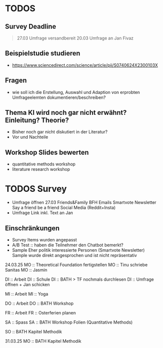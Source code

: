 # TODOS

## Survey Deadline
> 27.03 Umfrage versandbereit
> 20.03 Umfrage an Jan Fivaz

## Beispielstudie studieren
- https://www.sciencedirect.com/science/article/pii/S0740624X2300103X

## Fragen
- wie soll ich die Erstellung, Auswahl und Adaption von erprobten Umfrageelemten dokumentieren/beschreiben?

## Thema KI wird noch gar nicht erwähnt? Einleitung? Theorie?
- Bisher noch gar nicht diskutiert in der Literatur?
- Vor und Nachteile

## Workshop Slides bewerten
- quantitative methods workshop
- literature research workshop

# TODOS Survey
- Umfrage öffnen 27.03
    Friends&Family
    BFH Emails
    Smartvote Newsletter
    Say a friend be a friend
    Social Media (Reddit+Insta)
- Umfrage Link inkl. Text an Jan

## Einschränkungen
- Survey Items wurden angepasst
- A/B Test :: haben die Teilnehmer den Chatbot bemerkt?
- Sample
    Eher politik interessierte Personen (Smartvote Newsletter)
    Sample wurde direkt angesprochen und ist nicht repräsentativ


24.03.25
MO :: Theoretical Foundation fertigstellen
MO :: Tinu schriebe Sanitas
MO :: Jasmin

DI :: Arbeit
DI :: Schule
DI :: BATH > TF nochmals durchlesen
DI :: Umfrage öffnen + Jan schicken

MI :: Arbeit
MI :: Yoga

DO :: Arbeit
DO :: BATH Workshop

FR :: Arbeit
FR :: Osterferien planen

SA :: Spass
SA :: BATH Workshop Folien (Quantitative Methods)

SO :: BATH Kapitel Methodik

31.03.25
MO :: BATH Kapitel Methodik